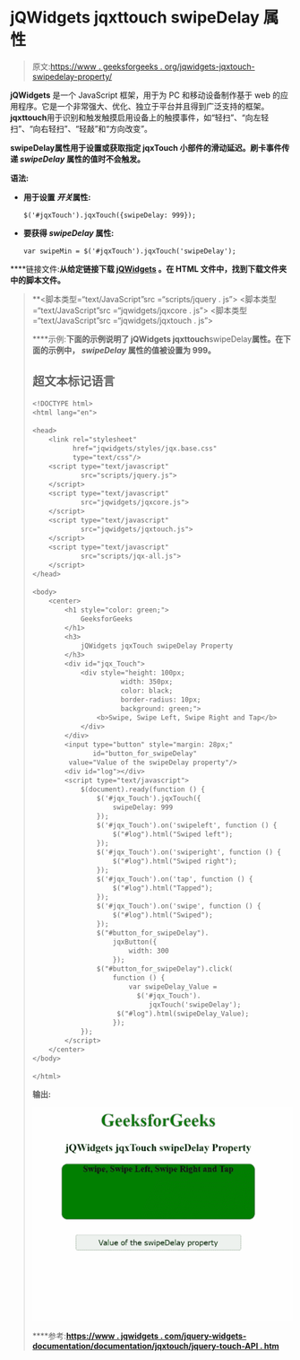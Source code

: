 # jQWidgets jqxttouch swipeDelay 属性

> 原文:[https://www . geeksforgeeks . org/jqwidgets-jqxtouch-swipedelay-property/](https://www.geeksforgeeks.org/jqwidgets-jqxtouch-swipedelay-property/)

**jQWidgets** 是一个 JavaScript 框架，用于为 PC 和移动设备制作基于 web 的应用程序。它是一个非常强大、优化、独立于平台并且得到广泛支持的框架。**jqxttouch**用于识别和触发触摸启用设备上的触摸事件，如“轻扫”、“向左轻扫”、“向右轻扫”、“轻敲”和“方向改变”。

**swipeDelay******属性**用于设置或获取指定 jqxTouch 小部件的滑动延迟。刷卡事件传递 ***swipeDelay*** 属性的值时不会触发。**

****语法:****

*   **用于设置 *开关*属性:**

    ```
    $('#jqxTouch').jqxTouch({swipeDelay: 999});
    ```

*   **要获得 *swipeDelay* 属性:**

    ```
    var swipeMin = $('#jqxTouch').jqxTouch('swipeDelay');
    ```

****链接文件:**从给定链接下载 [jQWidgets](https://www.jqwidgets.com/download/) 。在 HTML 文件中，找到下载文件夹中的脚本文件。**

> <link rel="”stylesheet”" href="”jqwidgets/styles/jqx.base.css”" type="”text/css”"> **<脚本类型=“text/JavaScript”src =“scripts/jquery . js”></脚本>
> <脚本类型=“text/JavaScript”src =“jqwidgets/jqxcore . js”></脚本>
> <脚本类型=“text/JavaScript”src =“jqwidgets/jqxtouch . js”></脚本**

****示例:**下面的示例说明了 jQWidgets jqxttouch**swipeDelay**属性。在下面的示例中， ***swipeDelay*** 属性的值被设置为 999。**

## **超文本标记语言**

```
<!DOCTYPE html>
<html lang="en">

<head>
    <link rel="stylesheet" 
          href="jqwidgets/styles/jqx.base.css" 
          type="text/css"/>
    <script type="text/javascript" 
            src="scripts/jquery.js">
    </script>
    <script type="text/javascript" 
            src="jqwidgets/jqxcore.js">
    </script>
    <script type="text/javascript" 
            src="jqwidgets/jqxtouch.js">
    </script>
    <script type="text/javascript" 
            src="scripts/jqx-all.js">
    </script>
</head>

<body>
    <center>
        <h1 style="color: green;">
            GeeksforGeeks
        </h1>
        <h3>
            jQWidgets jqxTouch swipeDelay Property
        </h3>
        <div id="jqx_Touch">
            <div style="height: 100px; 
                      width: 350px;
                      color: black; 
                      border-radius: 10px;
                      background: green;">
                <b>Swipe, Swipe Left, Swipe Right and Tap</b>
            </div>
        </div>
        <input type="button" style="margin: 28px;"
               id="button_for_swipeDelay"
         value="Value of the swipeDelay property"/>
        <div id="log"></div>
        <script type="text/javascript">
            $(document).ready(function () {
                $('#jqx_Touch').jqxTouch({
                    swipeDelay: 999
                });
                $('#jqx_Touch').on('swipeleft', function () {
                    $("#log").html("Swiped left");
                });
                $('#jqx_Touch').on('swiperight', function () {
                    $("#log").html("Swiped right");
                });
                $('#jqx_Touch').on('tap', function () {
                    $("#log").html("Tapped");
                });
                $('#jqx_Touch').on('swipe', function () {
                    $("#log").html("Swiped");
                });
                $("#button_for_swipeDelay").
                    jqxButton({
                        width: 300
                    });
                $("#button_for_swipeDelay").click(
                    function () {
                        var swipeDelay_Value =
                          $('#jqx_Touch').
                             jqxTouch('swipeDelay');
                     $("#log").html(swipeDelay_Value);
                    });
            });
        </script>
    </center>
</body>

</html>
```

****输出:****

**![](img/5937d48505e3a43c5e33ba3ce9b15346.png)**

****参考:**[https://www . jqwidgets . com/jquery-widgets-documentation/documentation/jqxtouch/jquery-touch-API . htm](https://www.jqwidgets.com/jquery-widgets-documentation/documentation/jqxtouch/jquery-touch-api.htm)**